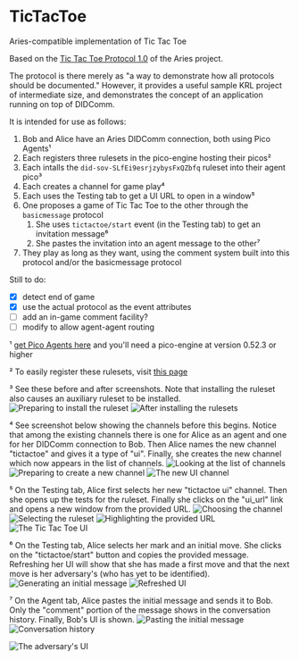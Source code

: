 # TicTacToe
Aries-compatible implementation of Tic Tac Toe

Based on the [Tic Tac Toe Protocol 1.0](https://github.com/hyperledger/aries-rfcs/blob/master/concepts/0003-protocols/tictactoe/README.md) of the Aries project.

The protocol is there merely as "a way to demonstrate how all protocols should be documented." 
However, it provides a useful sample KRL project of intermediate size, 
and demonstrates the concept of an application running on top of DIDComm.

It is intended for use as follows:

1. Bob and Alice have an Aries DIDComm connection, both using Pico Agents¹
1. Each registers three rulesets in the pico-engine hosting their picos²
1. Each intalls the `did-sov-SLfEi9esrjzybysFxQZbfq` ruleset into their agent pico³
1. Each creates a channel for game play⁴
1. Each uses the Testing tab to get a UI URL to open in a window⁵
1. One proposes a game of Tic Tac Toe to the other through the `basicmessage` protocol
    1. She uses `tictactoe/start` event (in the Testing tab) to get an invitation message⁶
    1. She pastes the invitation into an agent message to the other⁷
1. They play as long as they want, using the comment system built into this protocol and/or the basicmessage protocol


Still to do:

- [x] detect end of game
- [x] use the actual protocol as the event attributes
- [ ] add an in-game comment facility?
- [ ] modify to allow agent-agent routing

¹ [get Pico Agents here](https://github.com/Picolab/G2S) and you'll need a pico-engine at version 0.52.3 or higher

² To easily register these rulesets, visit [this page](https://picolab.github.io/TicTacToe/rids.html)

³ See these before and after screenshots. Note that installing the ruleset also causes an auxiliary ruleset to be installed.
![Preparing to install the ruleset](https://github.com/Picolab/TicTacToe/blob/master/images/Step3a.png)
![After installing the rulesets](https://github.com/Picolab/TicTacToe/blob/master/images/Step3b.png)

⁴ See screenshot below showing the channels before this begins.
Notice that among the existing channels there is one for Alice as an agent and one for her DIDComm connection to Bob.
Then Alice names the new channel "tictactoe" and gives it a type of "ui".
Finally, she creates the new channel which now appears in the list of channels.
![Looking at the list of channels](https://github.com/Picolab/TicTacToe/blob/master/images/Step4a.png)
![Preparing to create a new channel](https://github.com/Picolab/TicTacToe/blob/master/images/Step4b.png)
![The new UI channel](https://github.com/Picolab/TicTacToe/blob/master/images/Step4c.png)

⁵ On the Testing tab, Alice first selects her new "tictactoe ui" channel. 
Then she opens up the tests for the ruleset. 
Finally she clicks on the "ui_url" link and opens a new window from the provided URL.
![Choosing the channel](https://github.com/Picolab/TicTacToe/blob/master/images/Step5a.png)
![Selecting the ruleset](https://github.com/Picolab/TicTacToe/blob/master/images/Step5b.png)
![Highlighting the provided URL](https://github.com/Picolab/TicTacToe/blob/master/images/Step5c.png)
![The Tic Tac Toe UI](https://github.com/Picolab/TicTacToe/blob/master/images/Step5d.png)

⁶ On the Testing tab, Alice selects her mark and an initial move.
She clicks on the "tictactoe/start" button and copies the provided message.
Refreshing her UI will show that she has made a first move and that the next move is her adversary's
(who has yet to be identified).
![Generating an initial message](https://github.com/Picolab/TicTacToe/blob/master/images/Step6.png)
![Refreshed UI](https://github.com/Picolab/TicTacToe/blob/master/images/Step6b.png)

⁷ On the Agent tab, Alice pastes the initial message and sends it to Bob.
Only the "comment" portion of the message shows in the conversation history.
Finally, Bob's UI is shown.
![Pasting the initial message](https://github.com/Picolab/TicTacToe/blob/master/images/Step7.png)
![Conversation history](https://github.com/Picolab/TicTacToe/blob/master/images/Step7b.png)

![The adversary's UI](https://github.com/Picolab/TicTacToe/blob/master/images/Step7c.png)

